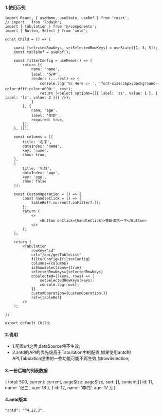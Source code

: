 #### 1.使用示例
    import React, { useMemo, useState, useRef } from 'react';
    // import _ from 'lodash';
    import { Tabulation } from '@/components';
    import { Button, Select } from 'antd';

    const Child = () => {

        const [selectedRowKeys, setSelectedRowKeys] = useState([1, 3, 5]);
        const tableRef = useRef();

        const filterConfig = useMemo(() => {
            return [{
                name: 'name',
                label: '名字',
                render: (...rest) => {
                    console.log('%c Here 👉 ', 'font-size:16px;background-color:#fff;color:#000;', rest);
                    return (<Select options={[{ label: 'zs', value: 1 }, { label: 'ls', value: 2 }]} />);
                }
            }, {
                name: 'age',
                label: '年龄',
                required: true,
            }];
        }, []);

        const columns = [{
            title: '名字',
            dataIndex: 'name',
            key: 'name',
            show: true,
        },
        {
            title: '年龄',
            dataIndex: 'age',
            key: 'age',
            show: false
        }];

        const CustomOperation = () => {
            const handleClick = () => {
                tableRef?.current?.onFilter?.();
            };
            return (
                <>
                    <Button onClick={handleClick}>重新请求一下</Button>
                </>
            );
        };

        return (
            <Tabulation
                rowKey="id"
                url="/api/getTableList"
                filterConfig={filterConfig}
                columns={columns}
                isShowSelections={true}
                selectedRowKeys={selectedRowKeys}
                onSelected={(keys, rows) => {
                    setSelectedRowKeys(keys);
                    console.log(rows);
                }}
                customOperation={CustomOperation()}
                ref={tableRef}
            />
        );

    };

    export default Child;

#### 2.说明
* 1.配置url之后,dataSource将不生效;
* 2.antd的API的优先级高于Tabulation中的配置,如果使用antd的API,Tabulation提供的一些功能可能不再生效;如rowSelection;

#### 3.一份后端的列表数据

{
    total: 500,
    current: current,
    pageSize: pageSize,
    sort: [],
    content:[{
            id: 11,
            name: '张三',
            age: 18
        }, {
            id: 12,
            name: '李四',
            age: 17
        }]
}

#### 4.antd版本
    "antd": "^4.22.3",